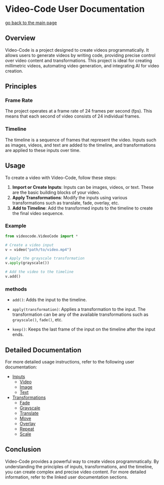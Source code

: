 # Video-Code User Documentation

[go back to the main page](../../README.md)

## Overview

Video-Code is a project designed to create videos programmatically. It allows users to generate videos by writing code, providing precise control over video content and transformations. This project is ideal for creating millimetric videos, automating video generation, and integrating AI for video creation.

## Principles

### Frame Rate
The project operates at a frame rate of 24 frames per second (fps). This means that each second of video consists of 24 individual frames.

### Timeline
The timeline is a sequence of frames that represent the video. Inputs such as images, videos, and text are added to the timeline, and transformations are applied to these inputs over time.

## Usage

To create a video with Video-Code, follow these steps:

1. **Import or Create Inputs**: Inputs can be images, videos, or text. These are the basic building blocks of your video.
2. **Apply Transformations**: Modify the inputs using various transformations such as translate, fade, overlay, etc.
3. **Add to Timeline**: Add the transformed inputs to the timeline to create the final video sequence.

### Example

```python
from videocode.VideoCode import *

# Create a video input
v = video("path/to/video.mp4")

# Apply the grayscale transformation
v.apply(grayscale())

# Add the video to the timeline
v.add()
```

### methods

- `add()`: Adds the input to the timeline.

- `apply(transformation)`: Applies a transformation to the input. The transformation can be any of the available transformations such as `grayscale()`, `fade()`, etc.

- `keep()`: Keeps the last frame of the input on the timeline after the input ends.

## Detailed Documentation

For more detailed usage instructions, refer to the following user documentation:

- [Inputs](inputs/inputs.md)
  - [Video](inputs/video.md)
  - [Image](inputs/image.md)
  - [Text](inputs/text.md)
- [Transformations](transformation/transformation.md)
  - [Fade](transformation/fade.md)
  - [Grayscale](transformation/grayscale.md)
  - [Translate](transformation/translate.md)
  - [Move](transformation/move.md)
  - [Overlay](transformation/overlay.md)
  - [Repeat](transformation/repeat.md)
  - [Scale](transformation/scale.md)

## Conclusion

Video-Code provides a powerful way to create videos programmatically. By understanding the principles of inputs, transformations, and the timeline, you can create complex and precise video content. For more detailed information, refer to the linked user documentation sections.
